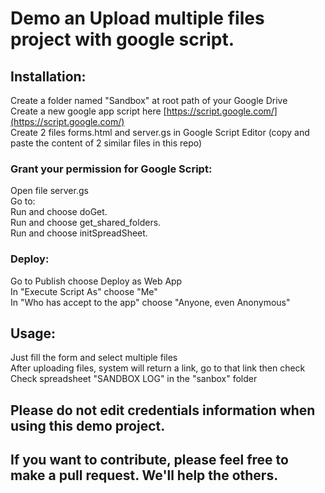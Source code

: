 # Demo an Upload multiple files project with google script.
## Installation:
Create a folder named "Sandbox" at root path of your Google Drive  
Create a new google app script here [https://script.google.com/](https://script.google.com/)  
Create 2 files forms.html and server.gs in Google Script Editor (copy and paste the content of 2 similar files in this repo)  
### Grant your permission for Google Script:
Open file server.gs  
Go to:  
Run and choose doGet.  
Run and choose get_shared_folders.   
Run and choose initSpreadSheet.  
### Deploy:
Go to Publish choose Deploy as Web App   
In "Execute Script As" choose "Me"  
In "Who has accept to the app" choose "Anyone, even Anonymous"  
## Usage:
Just fill the form and select multiple files  
After uploading files, system will return a link, go to that link then check  
Check spreadsheet "SANDBOX LOG" in the "sanbox" folder  
## Please do not edit credentials information when using this demo project.
## If you want to contribute, please feel free to make a pull request. We'll help the others.
